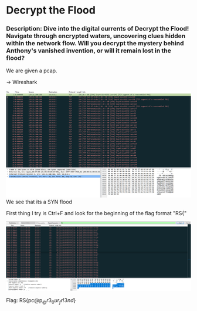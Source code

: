# Decrypt the Flood

### Description: Dive into the digital currents of Decrypt the Flood! Navigate through encrypted waters, uncovering clues hidden within the network flow. Will you decrypt the mystery behind Anthony's vanished invention, or will it remain lost in the flood?

We are given a pcap. 

-> Wireshark

<picture>
  <img src="https://github.com/Befoul-Writeups/RITSEC24Warmups/blob/main/Forensics/wiresh.png">
</picture>
We see that its a SYN flood

First thing I try is Ctrl+F and look for the beginning of the flag format "RS{"

<picture>
  <img src="https://github.com/Befoul-Writeups/RITSEC24Warmups/blob/main/Forensics/wiresh2.png">
</picture>

Flag: RS{pc@p$_@r3_0ur_fr!3nd$}
